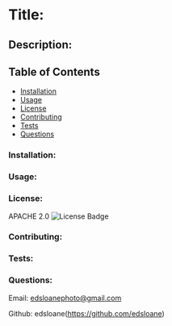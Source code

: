 
# Title: 

## Description:

  

## Table of Contents 
* [Installation](#installation)
* [Usage](#usage)
* [License](#license)
* [Contributing](#contributing)
* [Tests](#tests)
* [Questions](#questions)

### Installation:


### Usage:
  

### License:
APACHE 2.0
![License Badge](https://img.shields.io/badge/license-A-blue)

### Contributing:


### Tests:


### Questions:
Email: edsloanephoto@gmail.com 

Github: edsloane(https://github.com/edsloane)
